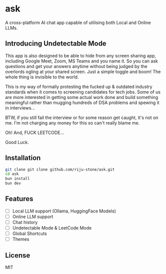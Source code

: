# ask

A cross-platform AI chat app capable of utilising both Local and Online LLMs.

## Introducing Undetectable Mode
This app is also designed to be able to hide from any screen sharing app,
including Google Meet, Zoom, MS Teams and you name it. So you can ask questions and get your answers anytime without being judged by the overlords ogling at your shared screen. Just a simple toggle and boom! The whole thing is invisible to the world.

This is my way of formally protesting the fucked up & outdated industry standards when it comes to screening candidates for tech jobs. Some of us are more interested in getting some actual work done and build something meaningful rather than mugging hundreds of DSA problems and spewing it in interviews... 

BTW, if you still fail the interview or for some reason get caught, it's not on me. I'm not charging any money for this so can't really blame me. 

Oh! And, FUCK LEETCODE...

Good Luck.

## Installation

```bash
git clone git clone github.com/riju-stone/ask.git
cd ask
bun install
bun dev
```

## Features

- [ ] Local LLM support (Ollama, HuggingFace Models)
- [ ] Online LLM support
- [ ] Chat history
- [ ] Undetectable Mode & LeetCode Mode
- [ ] Global Shortcuts
- [ ] Themes

## License

MIT
